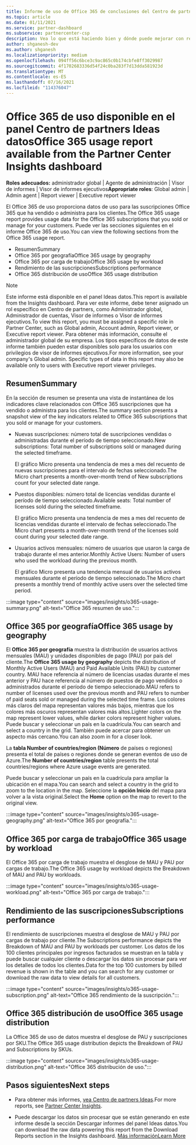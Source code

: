 ```yaml
---
title: Informe de uso de Office 365 de conclusiones del Centro de partners
ms.topic: article
ms.date: 01/11/2021
ms.service: partner-dashboard
ms.subservice: partnercenter-csp
description: Vea lo que está haciendo bien y dónde puede mejorar con respecto al uso de Office 365 suscripciones que vende o administra para sus clientes.
author: shganesh-dev
ms.author: shganesh
ms.localizationpriority: medium
ms.openlocfilehash: 094ff56c6bce3c9ac865c0b174cbfe8ff3029987
ms.sourcegitcommit: 4f1702683336d54f24c0ba283f7d13dda581923d
ms.translationtype: MT
ms.contentlocale: es-ES
ms.lasthandoff: 07/16/2021
ms.locfileid: "114376047"
---
```

# <a name="office-365-usage-report-available-from-the-partner-center-insights-dashboard"></a><span data-ttu-id="d2434-103">Office 365 de uso disponible en el panel Centro de partners Ideas datos</span><span class="sxs-lookup"><span data-stu-id="d2434-103">Office 365 usage report available from the Partner Center Insights dashboard</span></span>

<span data-ttu-id="d2434-104">**Roles adecuados:** administrador global | Agente de administración | Visor de informes | Visor de informes ejecutivos</span><span class="sxs-lookup"><span data-stu-id="d2434-104">**Appropriate roles**: Global admin | Admin agent | Report viewer | Executive report viewer</span></span>

<span data-ttu-id="d2434-105">El Office 365 de uso proporciona datos de uso para las suscripciones Office 365 que ha vendido o administra para los clientes.</span><span class="sxs-lookup"><span data-stu-id="d2434-105">The Office 365 usage report provides usage data for the Office 365 subscriptions that you sold or manage for your customers.</span></span> <span data-ttu-id="d2434-106">Puede ver las secciones siguientes en el informe Office 365 de uso.</span><span class="sxs-lookup"><span data-stu-id="d2434-106">You can view the following sections from the Office 365 usage report.</span></span>

- <span data-ttu-id="d2434-107">Resumen</span><span class="sxs-lookup"><span data-stu-id="d2434-107">Summary</span></span>
- <span data-ttu-id="d2434-108">Office 365 por geografía</span><span class="sxs-lookup"><span data-stu-id="d2434-108">Office 365 usage by geography</span></span>
- <span data-ttu-id="d2434-109">Office 365 por carga de trabajo</span><span class="sxs-lookup"><span data-stu-id="d2434-109">Office 365 usage by workload</span></span>
- <span data-ttu-id="d2434-110">Rendimiento de las suscripciones</span><span class="sxs-lookup"><span data-stu-id="d2434-110">Subscriptions performance</span></span>
- <span data-ttu-id="d2434-111">Office 365 distribución de uso</span><span class="sxs-lookup"><span data-stu-id="d2434-111">Office 365 usage distribution</span></span>

 > [!NOTE]
 > <span data-ttu-id="d2434-112">Este informe está disponible en el panel Ideas datos.</span><span class="sxs-lookup"><span data-stu-id="d2434-112">This report is available from the Insights dashboard.</span></span> <span data-ttu-id="d2434-113">Para ver este informe, debe tener asignado un rol específico en Centro de partners, como Administrador global, Administrador de cuentas, Visor de informes o Visor de informes ejecutivos.</span><span class="sxs-lookup"><span data-stu-id="d2434-113">To view this report, you must be assigned a specific role in Partner Center, such as Global admin, Account admin, Report viewer, or Executive report viewer.</span></span> <span data-ttu-id="d2434-114">Para obtener más información, consulte el administrador global de su empresa. Los tipos específicos de datos de este informe también pueden estar disponibles solo para los usuarios con privilegios de visor de informes ejecutivos.</span><span class="sxs-lookup"><span data-stu-id="d2434-114">For more information, see your company's Global admin. Specific types of data in this report may also be available only to users with Executive report viewer privileges.</span></span>

## <a name="summary"></a><span data-ttu-id="d2434-115">Resumen</span><span class="sxs-lookup"><span data-stu-id="d2434-115">Summary</span></span>

<span data-ttu-id="d2434-116">En la sección de resumen se presenta una vista de instantánea de los indicadores clave relacionados con Office 365 suscripciones que ha vendido o administra para los clientes.</span><span class="sxs-lookup"><span data-stu-id="d2434-116">The summary section presents a snapshot view of the key indicators related to Office 365 subscriptions that you sold or manage for your customers.</span></span>  

- <span data-ttu-id="d2434-117">Nuevas suscripciones: número total de suscripciones vendidas o administradas durante el período de tiempo seleccionado.</span><span class="sxs-lookup"><span data-stu-id="d2434-117">New subscriptions: Total number of subscriptions sold or managed during the selected timeframe.</span></span>

   <span data-ttu-id="d2434-118">El gráfico Micro presenta una tendencia de mes a mes del recuento de nuevas suscripciones para el intervalo de fechas seleccionado.</span><span class="sxs-lookup"><span data-stu-id="d2434-118">The Micro chart presents a month-over-month trend of New subscriptions count for your selected date range.</span></span>

- <span data-ttu-id="d2434-119">Puestos disponibles: número total de licencias vendidas durante el período de tiempo seleccionado.</span><span class="sxs-lookup"><span data-stu-id="d2434-119">Available seats: Total number of licenses sold during the selected timeframe.</span></span>

   <span data-ttu-id="d2434-120">El gráfico Micro presenta una tendencia de mes a mes del recuento de licencias vendidas durante el intervalo de fechas seleccionado.</span><span class="sxs-lookup"><span data-stu-id="d2434-120">The Micro chart presents a month-over-month trend of the licenses sold count during your selected date range.</span></span>

- <span data-ttu-id="d2434-121">Usuarios activos mensuales: número de usuarios que usaron la carga de trabajo durante el mes anterior.</span><span class="sxs-lookup"><span data-stu-id="d2434-121">Monthly Active Users: Number of users who used the workload during the previous month.</span></span> 

   <span data-ttu-id="d2434-122">El gráfico Micro presenta una tendencia mensual de usuarios activos mensuales durante el período de tiempo seleccionado.</span><span class="sxs-lookup"><span data-stu-id="d2434-122">The Micro chart presents a monthly trend of monthly active users over the selected time period.</span></span>

:::image type="content" source="images/insights/o365-usage-summary.png" alt-text="Office 365 resumen de uso.":::

## <a name="office-365-usage-by-geography"></a><span data-ttu-id="d2434-124">Office 365 por geografía</span><span class="sxs-lookup"><span data-stu-id="d2434-124">Office 365 usage by geography</span></span>

<span data-ttu-id="d2434-125">El **Office 365 por geografía** muestra la distribución de usuarios activos mensuales (MAU) y unidades disponibles de pago (PAU) por país del cliente.</span><span class="sxs-lookup"><span data-stu-id="d2434-125">The **Office 365 usage by geography** depicts the distribution of Monthly Active Users (MAU) and Paid Available Units (PAU) by customer country.</span></span> <span data-ttu-id="d2434-126">MAU hace referencia al número de licencias usadas durante el mes anterior y PAU hace referencia al número de puestos de pago vendidos o administrados durante el período de tiempo seleccionado.</span><span class="sxs-lookup"><span data-stu-id="d2434-126">MAU refers to number of licenses used over the previous month and PAU refers to number of paid seats sold or managed during the selected time frame.</span></span> <span data-ttu-id="d2434-127">Los colores más claros del mapa representan valores más bajos, mientras que los colores más oscuros representan valores más altos.</span><span class="sxs-lookup"><span data-stu-id="d2434-127">Lighter colors on the map represent lower values, while darker colors represent higher values.</span></span> <span data-ttu-id="d2434-128">Puede buscar y seleccionar un país en la cuadrícula.</span><span class="sxs-lookup"><span data-stu-id="d2434-128">You can search and select a country in the grid.</span></span> <span data-ttu-id="d2434-129">También puede acercar para obtener un aspecto más cercano.</span><span class="sxs-lookup"><span data-stu-id="d2434-129">You can also zoom in for a closer look.</span></span>

<span data-ttu-id="d2434-130">La **tabla Number of countries/region (Número** de países o regiones) presenta el total de países o regiones donde se generan eventos de uso de Azure.</span><span class="sxs-lookup"><span data-stu-id="d2434-130">The **Number of countries/region** table presents the total countries/regions where Azure usage events are generated.</span></span>

<span data-ttu-id="d2434-131">Puede buscar y seleccionar un país en la cuadrícula para ampliar la ubicación en el mapa.</span><span class="sxs-lookup"><span data-stu-id="d2434-131">You can search and select a country in the grid to zoom to the location in the map.</span></span> <span data-ttu-id="d2434-132">Seleccione la **opción Inicio** del mapa para volver a la vista original.</span><span class="sxs-lookup"><span data-stu-id="d2434-132">Select the **Home** option on the map to revert to the original view.</span></span>


:::image type="content" source="images/insights/o365-usage-geography.png" alt-text="Office 365 por geografía.":::

## <a name="office-365-usage-by-workload"></a><span data-ttu-id="d2434-134">Office 365 por carga de trabajo</span><span class="sxs-lookup"><span data-stu-id="d2434-134">Office 365 usage by workload</span></span>

<span data-ttu-id="d2434-135">El Office 365 por carga de trabajo muestra el desglose de MAU y PAU por cargas de trabajo.</span><span class="sxs-lookup"><span data-stu-id="d2434-135">The Office 365 usage by workload depicts the Breakdown of MAU and PAU by workloads.</span></span>

:::image type="content" source="images/insights/o365-usage-workload.png" alt-text="Office 365 por carga de trabajo.":::

## <a name="subscriptions-performance"></a><span data-ttu-id="d2434-137">Rendimiento de las suscripciones</span><span class="sxs-lookup"><span data-stu-id="d2434-137">Subscriptions performance</span></span>

<span data-ttu-id="d2434-138">El rendimiento de suscripciones muestra el desglose de MAU y PAU por cargas de trabajo por cliente.</span><span class="sxs-lookup"><span data-stu-id="d2434-138">The Subscriptions performance depicts the Breakdown of MAU and PAU by workloads per customer.</span></span> <span data-ttu-id="d2434-139">Los datos de los 100 clientes principales por ingresos facturados se muestran en la tabla y puede buscar cualquier cliente o descargar los datos sin procesar para ver los detalles de todos los clientes.</span><span class="sxs-lookup"><span data-stu-id="d2434-139">Data for the top 100 customers by billed revenue is shown in the table and you can search for any customer or download the raw data to view details for all customers.</span></span>

:::image type="content" source="images/insights/o365-usage-subscription.png" alt-text="Office 365 rendimiento de la suscripción.":::

## <a name="office-365-usage-distribution"></a><span data-ttu-id="d2434-141">Office 365 distribución de uso</span><span class="sxs-lookup"><span data-stu-id="d2434-141">Office 365 usage distribution</span></span>

<span data-ttu-id="d2434-142">La Office 365 de uso de datos muestra el desglose de PAU y suscripciones por SKU.</span><span class="sxs-lookup"><span data-stu-id="d2434-142">The Office 365 usage distribution depicts the Breakdown of PAU and Subscriptions by SKUs.</span></span>

:::image type="content" source="images/insights/o365-usage-distribution.png" alt-text="Office 365 distribución de uso.":::

## <a name="next-steps"></a><span data-ttu-id="d2434-144">Pasos siguientes</span><span class="sxs-lookup"><span data-stu-id="d2434-144">Next steps</span></span>

- <span data-ttu-id="d2434-145">Para obtener más informes, [vea Centro de partners Ideas](partner-center-insights.md).</span><span class="sxs-lookup"><span data-stu-id="d2434-145">For more reports, see [Partner Center Insights](partner-center-insights.md).</span></span>

- <span data-ttu-id="d2434-146">Puede descargar los datos sin procesar que se están generando en este informe desde la sección Descargar informes del panel Ideas datos.</span><span class="sxs-lookup"><span data-stu-id="d2434-146">You can download the raw data powering this report from the Download Reports section in the Insights dashboard.</span></span> [<span data-ttu-id="d2434-147">Más información</span><span class="sxs-lookup"><span data-stu-id="d2434-147">Learn More</span></span>](insights-download-reports.md) 
